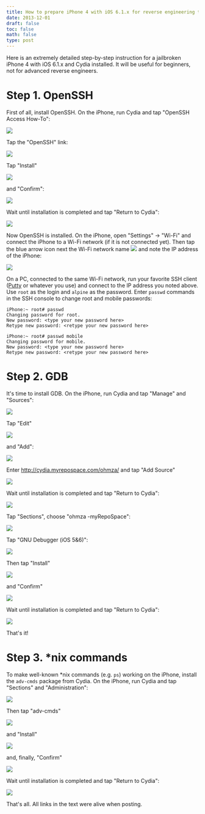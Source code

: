 ```yaml
---
title: How to prepare iPhone 4 with iOS 6.1.x for reverse engineering tasks
date: 2013-12-01
draft: false
toc: false
math: false
type: post
---
```


Here is an extremely detailed step-by-step instruction for a jailbroken iPhone 4 with iOS 6.1.x and Cydia installed. It will be useful for beginners, not for advanced reverse engineers.

# Step 1. OpenSSH

First of all, install OpenSSH. On the iPhone, run Cydia and tap "OpenSSH Access How-To":

![](001.png)

Tap the "OpenSSH" link:

![](002.png)

Tap "Install"

![](003.png)

and "Confirm":

![](004.png)

Wait until installation is completed and tap "Return to Cydia":

![](005.png)

Now OpenSSH is installed. On the iPhone, open "Settings" → "Wi-Fi" and connect the iPhone to a Wi-Fi network (if it is not connected yet). Then tap the blue arrow icon next the Wi-Fi network name ![](006.png) and note the IP address of the iPhone: 

![](007.png)

On a PC, connected to the same Wi-Fi network, run your favorite SSH client ([Putty](http://www.chiark.greenend.org.uk/~sgtatham/putty/) or whatever you use) and connect to the IP address you noted above. Use `root` as the login and `alpine` as the password. Enter `passwd` commands in the SSH console to change root and mobile passwords: 

```
iPhone:~ root# passwd
Changing password for root.
New password: <type your new password here>
Retype new password: <retype your new password here>
	
iPhone:~ root# passwd mobile
Changing password for mobile.
New password: <type your new password here>
Retype new password: <retype your new password here>
```

# Step 2. GDB

It's time to install GDB. On the iPhone, run Cydia and tap "Manage" and "Sources":

![](008.png)

Tap "Edit"

![](009.png)

and "Add":

![](010.png)

Enter <http://cydia.myrepospace.com/ohmza/> and tap "Add Source" 

![](011.png)

Wait until installation is completed and tap "Return to Cydia": 

![](012.png) 

Tap "Sections", choose "ohmza -myRepoSpace": 

![](013.png) 

Tap "GNU Debugger (iOS 5&6)": 

![](014.png) 

Then tap "Install" 

![](015.png)

and "Confirm"

![](016.png)

Wait until installation is completed and tap "Return to Cydia": 

![](017.png)

That's it! 

# Step 3. *nix commands

To make well-known *nix commands (e.g. `ps`) working on the iPhone, install the `adv-cmds` package from Cydia. On the iPhone, run Cydia and tap "Sections" and "Administration":

![](018.png)

Then tap "adv-cmds"

![](019.png)

and "Install" 

![](020.png) 

and, finally, "Confirm" 

![](021.png) 

Wait until installation is completed and tap "Return to Cydia": 

![](022.png) 

That's all. All links in the text were alive when posting.
